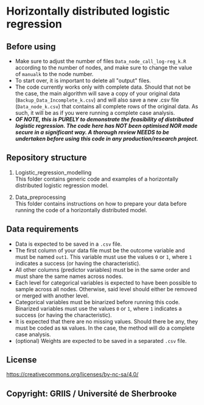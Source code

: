 # Horizontally distributed logistic regression

## Before using

- Make sure to adjust the number of files `Data_node_call_log-reg_k.R` according to the number of nodes, and make sure to change the value of `manualk` to the node number.
- To start over, it is important to delete all "output" files.
- The code currently works only with complete data. Should that not be the case, the main algorithm will save a copy of your original data (`Backup_Data_Incomplete_k.csv`) and will also save a new .csv file (`Data_node_k.csv`) that contains all complete rows of the original data. As such, it will be as if you were running a complete case analysis.
- ***OF NOTE, this is PURELY to demonstrate the feasibility of distributed logistic regression. The code here has NOT been optimised NOR made secure in a significant way. A thorough review NEEDS to be undertaken before using this code in any production/research project.***

## Repository structure

1. Logistic_regression_modelling  
This folder contains generic code and examples of a horizontally distributed logistic regression model.

3. Data_preprocessing  
This folder contains instructions on how to prepare your data before running the code of a horizontally distributed model.

## Data requirements

- Data is expected to be saved in a `.csv` file.
- The first column of your data file must be the outcome variable and must be named `out1`. This variable must use the values `0` or `1`, where `1` indicates a success (or having the characteristic).
- All other columns (predictor variables) must be in the same order and must share the same names across nodes.
- Each level for categorical variables is expected to have been possible to sample across all nodes. Otherwise, said level should either be removed or merged with another level.
- Categorical variables must be binarized before running this code. Binarized variables must use the values `0` or `1`, where `1` indicates a success (or having the characteristic).
- It is expected that there are no missing values. Should there be any, they must be coded as `NA` values. In the case, the method will do a complete case analysis.
- (optional) Weights are expected to be saved in a separated `.csv` file.

## License

https://creativecommons.org/licenses/by-nc-sa/4.0/

## Copyright: GRIIS / Université de Sherbrooke
